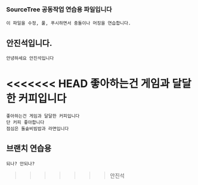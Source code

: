 ### SourceTree 공동작업 연습용 파일입니다
    이 파일을 수정, 풀, 푸시하면서 충돌이나 머징을 연습합니다.

## 안진석입니다.
    안녕하세요 안진석입니다
<<<<<<< HEAD
    좋아하는건 게임과 달달한 커피입니다
=======
    좋아하는건 게임과 달달한 커피입니다
    단 커피 좋아합니다
    점심은 돌솥비빔밥과 라면입니다

## 브랜치 연습용
    되나? 안되나?
>>>>>>> 안진석
